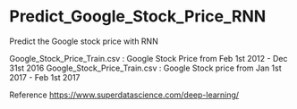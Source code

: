 # Predict_Google_Stock_Price_RNN

Predict the Google stock price with RNN

Google_Stock_Price_Train.csv : Google Stock Price from Feb 1st 2012 - Dec 31st 2016
Google_Stock_Price_Train.csv : Google Stock price from Jan 1st 2017 - Feb 1st 2017

Reference
https://www.superdatascience.com/deep-learning/
